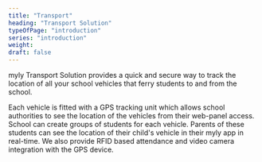```yaml
---
title: "Transport"
heading: "Transport Solution"   
typeOfPage: "introduction"
series: "introduction"
weight:
draft: false
---
```

myly Transport Solution provides a quick and secure way to track the location of all your school vehicles that ferry students to and from the school.

Each vehicle is fitted with a GPS tracking unit which allows school authorities to see the location of the vehicles from their web-panel access. School can create groups of students for each vehicle. Parents of these students can see the location of their child's vehicle in their myly app in real-time. We also provide RFID based attendance and video camera integration with the GPS device.